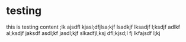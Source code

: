 # testing
this is testing content
;lk ajsdfl kjasl;dfjlsa;kjf lsadkjf lksadjf l;ksdjf
adlkf al;ksdjf jaksdf
asdl;kf jasdl;kjf 
slkadfjl;ksj dfl;kjsd;l fj
lkfajsdf l;kj
